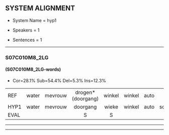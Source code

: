 
## SYSTEM ALIGNMENT

- System Name = hyp1

- Speakers = 1

- Sentences = 1

---

### S07C010M8_2LG

#### (S07C010M8_2LG-words)

- Cor=28.1%	Sub=54.4%	Del=5.3%	Ins=12.3%

|  |  |  |  |  |  |  |  |  |  |  |  |  |  |  |  |  |  |  |  |  |  |  |  |  |  |  |  |  |  |  |  |  |  |  |  |  |  |  |  |  |  |  |  |  |  |  |  |  |  |  |  |  |  |  |  |  |  |
|:--- |:---:|:---:|:---:|:---:|:---:|:---:|:---:|:---:|:---:|:---:|:---:|:---:|:---:|:---:|:---:|:---:|:---:|:---:|:---:|:---:|:---:|:---:|:---:|:---:|:---:|:---:|:---:|:---:|:---:|:---:|:---:|:---:|:---:|:---:|:---:|:---:|:---:|:---:|:---:|:---:|:---:|:---:|:---:|:---:|:---:|:---:|:---:|:---:|:---:|:---:|:---:|:---:|:---:|:---:|:---:|:---:|:---:|
| REF | water | mevrouw | drogen*(doorgang) | winkel | winkel | auto |  | schouders | verhaal | koning | moeilijk | speelplaats | drinken |  | hoofdpijn | regen | * | * | vliegtuig | stoppen | opnieuw | gooien | sneeuwen | moeder |  |  | liedje*(liefje) | potlood | fietsbel | vinger | * | dichtbij | meisje |  |  | chauffeur | * | * | muziek | waarom |  | scheuren | lawaai | zwemmen | vuurwerk | appel | cola | cola | kussen | eerste | circus | * | * | kleuren | voetbal | vlinder | * |
| HYP1 | water | mevrouw | doorgang | wieke | winkel | auto | scha | ouders | verar | koning | muldelek | speelplats | drinken | hoofd | pijn | erg | erg | gen | vliegtuig | stoppen | opnieuw | gooien | smeeuwen | moeder | lifia | oploot | flip | dzbel | f | eiger | dicht | bij | meisje | schri | au | veur | m | zie | ik | waarom | s | uren | lawaai |  |  |  | sdennen | zuurwerk | apte | kola | koussem | ertad | sere | kleuren | voetbal | vlie | der |
| EVAL |  |  | S | S |  |  | I | S | S |  | S | S |  | I | S | S | S | S |  |  |  |  | S |  | I | I | S | S | S | S | S | S |  | I | I | S | S | S | S |  | I | S |  | D | D | D | S | S | S | S | S | S | S |  |  | S | S |
---

---
